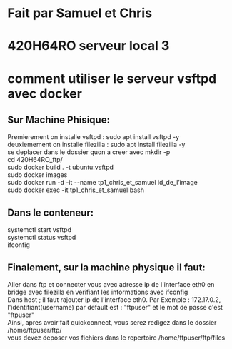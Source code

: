# Fait par Samuel et Chris
# 420H64RO serveur local 3
# comment utiliser le serveur vsftpd avec docker

## Sur Machine Phisique:
Premierement on installe vsftpd : sudo apt install vsftpd -y  
deuxiemement on installe filezilla : sudo apt install filezilla -y  
se deplacer dans le dossier quon a creer avec mkdir -p  
cd 420H64RO_ftp/  
sudo docker build . -t ubuntu:vsftpd  
sudo docker images  
sudo docker run -d -it --name tp1_chris_et_samuel id_de_l’image  
sudo docker exec -it tp1_chris_et_samuel bash  

## Dans le conteneur:
systemctl start vsftpd  
systemctl status vsftpd  
ifconfig  

## Finalement, sur la machine physique il faut:
Aller dans ftp et connecter vous avec adresse ip de l'interface eth0 en bridge avec filezilla en verifiant les informations avec ifconfig  
Dans host ; il faut rajouter ip de l'interface eth0. Par Exemple : 172.17.0.2,  
l'identifiant(username) par default est : "ftpuser" et le mot de passe c'est "ftpuser"  
Ainsi, apres avoir fait quickconnect, vous serez redigez dans le dossier /home/ftpuser/ftp/  
vous devez deposer vos fichiers dans le repertoire /home/ftpuser/ftp/files  


